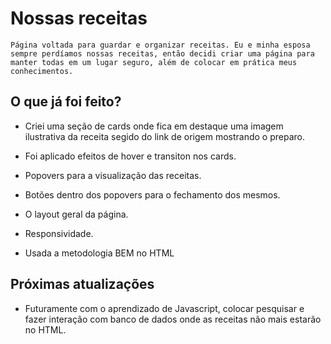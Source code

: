 # Nossas receitas

    Página voltada para guardar e organizar receitas. Eu e minha esposa sempre perdíamos nossas receitas, então decidi criar uma página para manter todas em um lugar seguro, além de colocar em prática meus conhecimentos.

## O que já foi feito?

- Criei uma seção de cards onde fica em destaque uma imagem ilustrativa da receita segido do link de origem mostrando o preparo.

- Foi aplicado efeitos de hover e transiton nos cards.

- Popovers para a visualização das receitas.

- Botões dentro dos popovers para o fechamento dos mesmos.

- O layout geral da página.

- Responsividade.

- Usada a metodologia BEM no HTML

## Próximas atualizações

- Futuramente com o aprendizado de Javascript, colocar pesquisar e fazer interação com banco de dados onde as receitas não mais estarão no HTML.
